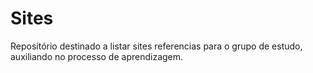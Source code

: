 # Sites

Repositório destinado a listar sites referencias para o grupo de estudo, auxiliando no processo de aprendizagem.

